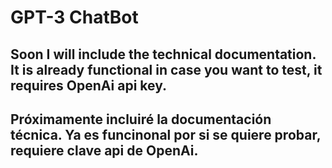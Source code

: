 # GPT-3 ChatBot
## Soon I will include the technical documentation. It is already functional in case you want to test, it requires OpenAi api key.

## Próximamente incluiré la documentación técnica. Ya es funcinonal por si se quiere probar, requiere clave api de OpenAi.
